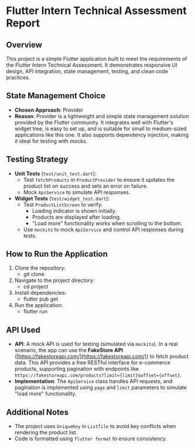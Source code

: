 # Flutter Intern Technical Assessment Report

## Overview
This project is a simple Flutter application built to meet the requirements of the Flutter Intern Technical Assessment. It demonstrates responsive UI design, API integration, state management, testing, and clean code practices.

## State Management Choice
- **Chosen Approach**: Provider
- **Reason**: Provider is a lightweight and simple state management solution provided by the Flutter community. It integrates well with Flutter's widget tree, is easy to set up, and is suitable for small to medium-sized applications like this one. It also supports dependency injection, making it ideal for testing with mocks.

## Testing Strategy
- **Unit Tests** (`test/unit_test.dart`):
  - Test `fetchProducts` in `ProductProvider` to ensure it updates the product list on success and sets an error on failure.
  - Mock `ApiService` to simulate API responses.
- **Widget Tests** (`test/widget_test.dart`):
  - Test `ProductListScreen` to verify:
    - Loading indicator is shown initially.
    - Products are displayed after loading.
    - "Load more" functionality works when scrolling to the bottom.
  - Use `mockito` to mock `ApiService` and control API responses during tests.

## How to Run the Application
1. Clone the repository:
   - git clone <repository-url>
2. Navigate to the project directory:
   - cd project
3. Install dependencies:
   - flutter pub get
4. Run the application:
   - flutter run

## API Used
- **API**: A mock API is used for testing (simulated via `mockito`). In a real scenario, the app can use the **FakeStore API** ([https://fakestoreapi.com/](https://fakestoreapi.com/)) to fetch product data. This API provides a free RESTful interface for e-commerce products, supporting pagination with endpoints like `https://fakestoreapi.com/products?limit={limit}&offset={offset}`.
- **Implementation**: The `ApiService` class handles API requests, and pagination is implemented using `page` and `limit` parameters to simulate "load more" functionality.

## Additional Notes
- The project uses `UniqueKey` in `ListTile` to avoid key conflicts when rendering the product list.
- Code is formatted using `flutter format` to ensure consistency.
